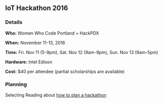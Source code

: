 ## IoT Hackathon 2016

### Details

**Who:** Women Who Code Portland + HackPDX

**When:** November 11-13, 2016

**Time:** Fri. Nov 11 (5-9pm), Sat. Nov 12 (9am-9pm), Sun. Nov 13 (9am-5pm)

**Hardware:** Intel Edison

**Cost:** $40 per attendee (partial scholarships are available)


### Planning

Selecting Reading about [how to plan a hackathon](selected-reading.md)

